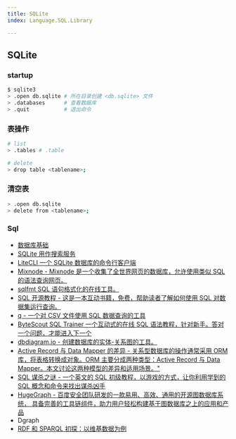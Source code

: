 ```yaml
---
title: SQLite
index: Language.SQL.Library

---
```



## SQLite

### startup

``` bash
$ sqlite3
> .open db.sqlite # 所在目录创建 <db.sqlite> 文件
> .databases      # 查看数据库
> .quit           # 退出命令
```

### 表操作

``` bash
# list
> .tables # .table

# delete
> drop table <tablename>;
```

### 清空表

``` bash
> .open db.sqlite
> delete from <tablename>;
```


### Sql

- [数据库基础](http://webdam.inria.fr/Alice/)
- [SQLite 用作搜索服务](https://24ways.org/2018/fast-autocomplete-search-for-your-website/)
- [LiteCLI 一个 SQLite 数据库的命令行客户端](https://www.pgcli.com/launching-litecli.html)
- [Mixnode - Mixnode 是一个收集了全世界网页的数据库，允许使用类似 SQL 的语法查询网页。](https://www.mixnode.com/blog/posts/turn-the-web-into-a-database-an-alternative-to-web-crawling-scraping)
- [sqlfmt SQL 语句格式化的在线工具。](https://sqlfum.pt/)
- [SQL 开源教程 - 这是一本互动书籍，免费，帮助读者了解如何使用 SQL 对数据集运行查询。](https://selectstarsql.com/)
- [q - 一个对 CSV 文件使用 SQL 数据查询的工具](https://github.com/harelba/q)
- [ByteScout SQL Trainer 一个互动式的在线 SQL 语法教程，针对新手。答对一个问题，才能进入下一个](https://app.bytescout.com/sql-trainer/index.html)
- [dbdiagram.io - 创建数据库的实体-关系图的工具。](https://dbdiagram.io/)
- [Active Record 与 Data Mapper 的差异 - 关系型数据库的操作通常采用 ORM 库，将表格转换成对象。ORM 主要分成两种类型：Active Record 与 Data Mapper。本文讨论这两种模型的差异和适用场景。"](http://www.culttt.com/2014/06/18/whats-difference-active-record-data-mapper/)
- [SQL 谋杀之谜 - 一个英文的 SQL 初级教程，以游戏的方式，让你利用学到的 SQL 概念和命令来找出谋杀凶手](https://mystery.knightlab.com/walkthrough.html)
- [HugeGraph - 百度安全团队研发的一款易用、高效、通用的开源图数据库系统， 具备完善的工具链组件，助力用户轻松构建基于图数据库之上的应用和产品](https://github.com/hugegraph/hugegraph)
- Dgraph
- [RDF 和 SPARQL 初探：以维基数据为例](http://www.ruanyifeng.com/blog/2020/02/sparql.html)